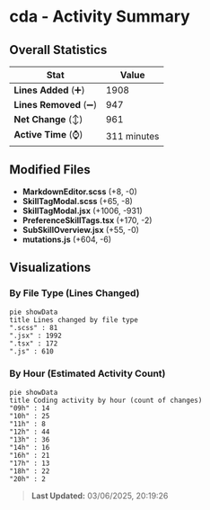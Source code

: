 # cda - Activity Summary 

## Overall Statistics

| Stat                   | Value                                                             |
| ---------------------- | ----------------------------------------------------------------- |
| **Lines Added** (➕)   | 1908                                          |
| **Lines Removed** (➖) | 947                                        |
| **Net Change** (↕)    | 961                |
| **Active Time** (⌚)   | 311 minutes |


## Modified Files
- **MarkdownEditor.scss** (+8, -0)
- **SkillTagModal.scss** (+65, -8)
- **SkillTagModal.jsx** (+1006, -931)
- **PreferenceSkillTags.tsx** (+170, -2)
- **SubSkillOverview.jsx** (+55, -0)
- **mutations.js** (+604, -6)

## Visualizations

### By File Type (Lines Changed)

```mermaid
pie showData
title Lines changed by file type
".scss" : 81
".jsx" : 1992
".tsx" : 172
".js" : 610
```

### By Hour (Estimated Activity Count)

```mermaid
pie showData
title Coding activity by hour (count of changes)
"09h" : 14
"10h" : 25
"11h" : 8
"12h" : 44
"13h" : 36
"14h" : 16
"16h" : 21
"17h" : 13
"18h" : 22
"20h" : 2
```


> **Last Updated:** 03/06/2025, 20:19:26